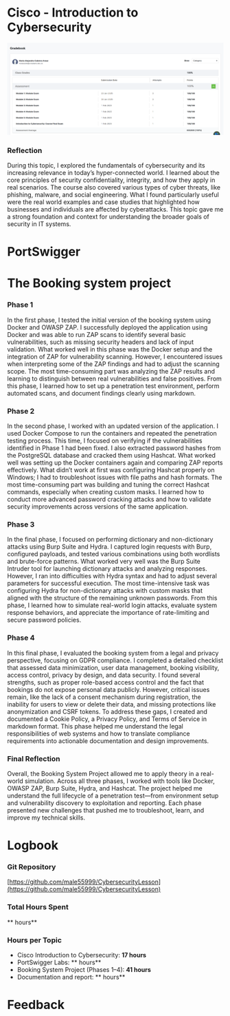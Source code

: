 # Cisco - Introduction to Cybersecurity
![Cisco Certificate Screenshot](https://github.com/male55999/CybersecurityLesson/blob/d0e6d10631924bfdfb7281e6714260d80e8a0f50/Cisco%20screenshot%20.png)
### Reflection
During this topic, I explored the fundamentals of cybersecurity and its increasing relevance in today’s hyper-connected world. I learned about the core principles of security confidentiality, integrity, and how they apply in real scenarios. The course also covered various types of cyber threats, like phishing, malware, and social engineering. What I found particularly useful were the real world examples and case studies that highlighted how businesses and individuals are affected by cyberattacks. This topic gave me a strong foundation and context for understanding the broader goals of security in IT systems.

# PortSwigger
# The Booking system project
### Phase 1
In the first phase, I tested the initial version of the booking system using Docker and OWASP ZAP. I successfully deployed the application using Docker and was able to run ZAP scans to identify several basic vulnerabilities, such as missing security headers and lack of input validation. What worked well in this phase was the Docker setup and the integration of ZAP for vulnerability scanning. However, I encountered issues when interpreting some of the ZAP findings and had to adjust the scanning scope. The most time-consuming part was analyzing the ZAP results and learning to distinguish between real vulnerabilities and false positives. From this phase, I learned how to set up a penetration test environment, perform automated scans, and document findings clearly using markdown.
### Phase 2
In the second phase, I worked with an updated version of the application. I used Docker Compose to run the containers and repeated the penetration testing process. This time, I focused on verifying if the vulnerabilities identified in Phase 1 had been fixed. I also extracted password hashes from the PostgreSQL database and cracked them using Hashcat. What worked well was setting up the Docker containers again and comparing ZAP reports effectively. What didn’t work at first was configuring Hashcat properly on Windows; I had to troubleshoot issues with file paths and hash formats. The most time-consuming part was building and tuning the correct Hashcat commands, especially when creating custom masks. I learned how to conduct more advanced password cracking attacks and how to validate security improvements across versions of the same application.
### Phase 3
In the final phase, I focused on performing dictionary and non-dictionary attacks using Burp Suite and Hydra. I captured login requests with Burp, configured payloads, and tested various combinations using both wordlists and brute-force patterns. What worked very well was the Burp Suite Intruder tool for launching dictionary attacks and analyzing responses. However, I ran into difficulties with Hydra syntax and had to adjust several parameters for successful execution. The most time-intensive task was configuring Hydra for non-dictionary attacks with custom masks that aligned with the structure of the remaining unknown passwords. From this phase, I learned how to simulate real-world login attacks, evaluate system response behaviors, and appreciate the importance of rate-limiting and secure password policies.
### Phase 4  
In this final phase, I evaluated the booking system from a legal and privacy perspective, focusing on GDPR compliance. I completed a detailed checklist that assessed data minimization, user data management, booking visibility, access control, privacy by design, and data security. I found several strengths, such as proper role-based access control and the fact that bookings do not expose personal data publicly. However, critical issues remain, like the lack of a consent mechanism during registration, the inability for users to view or delete their data, and missing protections like anonymization and CSRF tokens. To address these gaps, I created and documented a Cookie Policy, a Privacy Policy, and Terms of Service in markdown format. This phase helped me understand the legal responsibilities of web systems and how to translate compliance requirements into actionable documentation and design improvements.
### Final Reflection
Overall, the Booking System Project allowed me to apply theory in a real-world simulation. Across all three phases, I worked with tools like Docker, OWASP ZAP, Burp Suite, Hydra, and Hashcat. The project helped me understand the full lifecycle of a penetration test—from environment setup and vulnerability discovery to exploitation and reporting. Each phase presented new challenges that pushed me to troubleshoot, learn, and improve my technical skills.

# Logbook
### Git Repository
[https://github.com/male55999/CybersecurityLesson](https://github.com/male55999/CybersecurityLesson)

### Total Hours Spent
** hours**

### Hours per Topic
- Cisco Introduction to Cybersecurity: **17 hours**  
- PortSwigger Labs: ** hours**  
- Booking System Project (Phases 1–4): **41 hours**  
- Documentation and report: ** hours**

# Feedback
